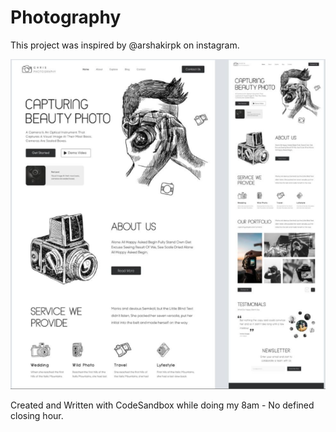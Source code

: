 # Photography

This project was inspired by @arshakirpk on instagram.

![Alt text](/images/arshakirpk.png?raw=true "Inspiration")

Created and Written with CodeSandbox while doing my 8am - No defined closing hour.

